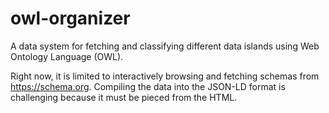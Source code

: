 # owl-organizer
A data system for fetching and classifying different data islands using Web Ontology Language (OWL).

Right now, it is limited to interactively browsing and fetching schemas from https://schema.org. Compiling the data into the JSON-LD format is challenging because it must be pieced from the HTML.